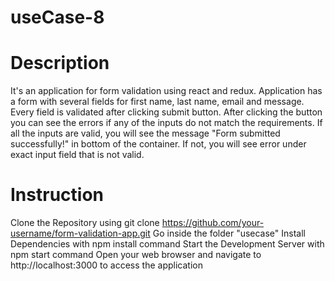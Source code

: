 # useCase-8

# Description 
It's an application for form validation using react and redux. Application has a form with several fields for first name, last name, email and message. Every field is validated after clicking submit button. After clicking the button you can see the errors if any of the inputs do not match the requirements. If all the inputs are valid, you will see the message "Form submitted successfully!" in bottom of the container. If not, you will see error under exact input field that is not valid.

# Instruction 
Clone the Repository using git clone https://github.com/your-username/form-validation-app.git
Go inside the folder "usecase"
Install Dependencies with npm install command
Start the Development Server with npm start command
Open your web browser and navigate to http://localhost:3000 to access the application